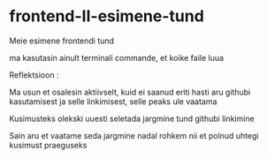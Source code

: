 # frontend-II-esimene-tund
Meie esimene frontendi tund

ma kasutasin ainult terminali commande, et koike faile luua 

Reflektsioon :

Ma usun et osalesin aktiivselt, kuid ei saanud eriti hasti aru githubi kasutamisest ja selle linkimisest, selle peaks ule vaatama

Kusimusteks olekski uuesti seletada jargmine tund githubi linkimine 

Sain aru et vaatame seda jargmine nadal rohkem nii et polnud uhtegi kusimust praeguseks